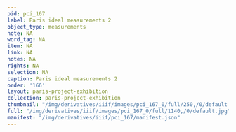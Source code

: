 ```yaml
---
pid: pci_167
label: Paris ideal measurements 2
object_type: measurements
note: NA
word_tag: NA
item: NA
link: NA
notes: NA
rights: NA
selection: NA
caption: Paris ideal measurements 2
order: '166'
layout: paris-project-exhibition
collection: paris-project-exhibition
thumbnail: "/img/derivatives/iiif/images/pci_167_0/full/250,/0/default.jpg"
full: "/img/derivatives/iiif/images/pci_167_0/full/1140,/0/default.jpg"
manifest: "/img/derivatives/iiif/pci_167/manifest.json"
---
```

